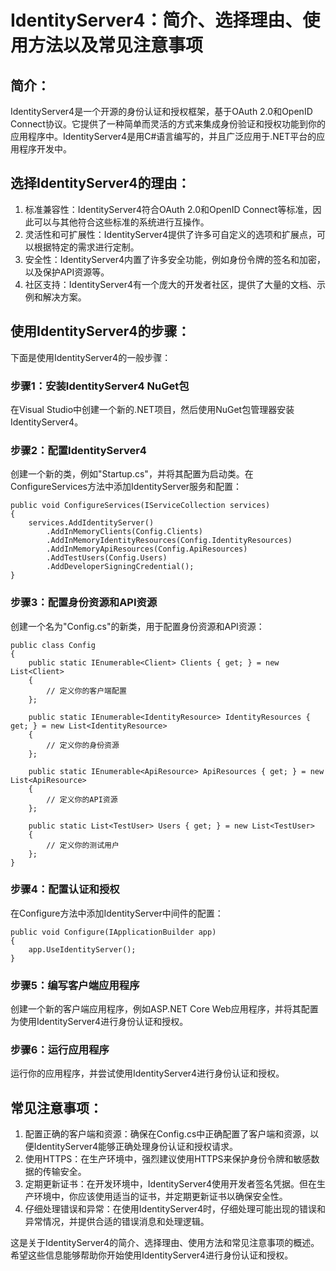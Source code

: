 # IdentityServer4：简介、选择理由、使用方法以及常见注意事项

## 简介：
IdentityServer4是一个开源的身份认证和授权框架，基于OAuth 2.0和OpenID Connect协议。它提供了一种简单而灵活的方式来集成身份验证和授权功能到你的应用程序中。IdentityServer4是用C#语言编写的，并且广泛应用于.NET平台的应用程序开发中。

## 选择IdentityServer4的理由：
1. 标准兼容性：IdentityServer4符合OAuth 2.0和OpenID Connect等标准，因此可以与其他符合这些标准的系统进行互操作。
2. 灵活性和可扩展性：IdentityServer4提供了许多可自定义的选项和扩展点，可以根据特定的需求进行定制。
3. 安全性：IdentityServer4内置了许多安全功能，例如身份令牌的签名和加密，以及保护API资源等。
4. 社区支持：IdentityServer4有一个庞大的开发者社区，提供了大量的文档、示例和解决方案。

## 使用IdentityServer4的步骤：
下面是使用IdentityServer4的一般步骤：

### 步骤1：安装IdentityServer4 NuGet包
在Visual Studio中创建一个新的.NET项目，然后使用NuGet包管理器安装IdentityServer4。

### 步骤2：配置IdentityServer4
创建一个新的类，例如"Startup.cs"，并将其配置为启动类。在ConfigureServices方法中添加IdentityServer服务和配置：

```
public void ConfigureServices(IServiceCollection services)
{
    services.AddIdentityServer()
        .AddInMemoryClients(Config.Clients)
        .AddInMemoryIdentityResources(Config.IdentityResources)
        .AddInMemoryApiResources(Config.ApiResources)
        .AddTestUsers(Config.Users)
        .AddDeveloperSigningCredential();
}
```

### 步骤3：配置身份资源和API资源
创建一个名为"Config.cs"的新类，用于配置身份资源和API资源：

```
public class Config
{
    public static IEnumerable<Client> Clients { get; } = new List<Client>
    {
        // 定义你的客户端配置
    };

    public static IEnumerable<IdentityResource> IdentityResources { get; } = new List<IdentityResource>
    {
        // 定义你的身份资源
    };

    public static IEnumerable<ApiResource> ApiResources { get; } = new List<ApiResource>
    {
        // 定义你的API资源
    };

    public static List<TestUser> Users { get; } = new List<TestUser>
    {
        // 定义你的测试用户
    };
}
```

### 步骤4：配置认证和授权
在Configure方法中添加IdentityServer中间件的配置：

```
public void Configure(IApplicationBuilder app)
{
    app.UseIdentityServer();
}
```

### 步骤5：编写客户端应用程序
创建一个新的客户端应用程序，例如ASP.NET Core Web应用程序，并将其配置为使用IdentityServer4进行身份认证和授权。

### 步骤6：运行应用程序
运行你的应用程序，并尝试使用IdentityServer4进行身份认证和授权。

## 常见注意事项：
1. 配置正确的客户端和资源：确保在Config.cs中正确配置了客户端和资源，以便IdentityServer4能够正确处理身份认证和授权请求。
2. 使用HTTPS：在生产环境中，强烈建议使用HTTPS来保护身份令牌和敏感数据的传输安全。
3. 定期更新证书：在开发环境中，IdentityServer4使用开发者签名凭据。但在生产环境中，你应该使用适当的证书，并定期更新证书以确保安全性。
4. 仔细处理错误和异常：在使用IdentityServer4时，仔细处理可能出现的错误和异常情况，并提供合适的错误消息和处理逻辑。

这是关于IdentityServer4的简介、选择理由、使用方法和常见注意事项的概述。希望这些信息能够帮助你开始使用IdentityServer4进行身份认证和授权。